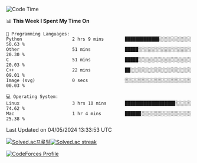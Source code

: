 
<!--START_SECTION:waka-->
![Code Time](http://img.shields.io/badge/Code%20Time-3%2C445%20hrs%2024%20mins-blue)

📊 **This Week I Spent My Time On** 

```text
💬 Programming Languages: 
Python                   2 hrs 9 mins        █████████████░░░░░░░░░░░░   50.63 % 
Other                    51 mins             █████░░░░░░░░░░░░░░░░░░░░   20.30 % 
C                        51 mins             █████░░░░░░░░░░░░░░░░░░░░   20.03 % 
C++                      22 mins             ██░░░░░░░░░░░░░░░░░░░░░░░   09.01 % 
Image (svg)              0 secs              ░░░░░░░░░░░░░░░░░░░░░░░░░   00.03 % 

💻 Operating System: 
Linux                    3 hrs 10 mins       ███████████████████░░░░░░   74.62 % 
Mac                      1 hr 4 mins         ██████░░░░░░░░░░░░░░░░░░░   25.38 % 
```


 Last Updated on 04/05/2024 13:33:53 UTC
<!--END_SECTION:waka-->


[![Solved.ac프로필](http://mazassumnida.wtf/api/generate_badge?boj=hckim96)](https://solved.ac/hckim96)[![Solved.ac streak](http://mazandi.herokuapp.com/api?handle=hckim96&theme=dark)](https://solved.ac/hckim96)


[![CodeForces Profile](https://cf.leed.at?id=hckim96)](https://codeforces.com/profile/hckim96)

